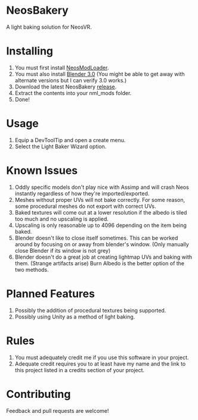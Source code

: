 # NeosBakery
A light baking solution for NeosVR.

# Installing
1. You must first install [NeosModLoader](https://github.com/zkxs/NeosModLoader).
2. You must also install [Blender 3.0](https://www.blender.org/download/) (You might be able to get away with alternate versions but I can verify 3.0 works.)
3. Download the latest NeosBakery [release](https://github.com/Toxic-Cookie/NeosBakery/releases).
4. Extract the contents into your nml_mods folder.
5. Done!

# Usage
1. Equip a DevToolTip and open a create menu.
2. Select the Light Baker Wizard option.

# Known Issues
1. Oddly specific models don't play nice with Assimp and will crash Neos instantly regardless of how they're imported/exported.
2. Meshes without proper UVs will not bake correctly. For some reason, some procedural meshes do not export with correct UVs.
3. Baked textures will come out at a lower resolution if the albedo is tiled too much and no upscaling is applied.
4. Upscaling is only reasonable up to 4096 depending on the item being baked.
5. Blender doesn't like to close itself sometimes. This can be worked around by focusing on or away from blender's window. (Only manually close Blender if its window is not grey)
6. Blender doesn't do a great job at creating lightmap UVs and baking with them. (Strange artifacts arise) Burn Albedo is the better option of the two methods.

# Planned Features
1. Possibly the addition of procedural textures being supported.
2. Possibly using Unity as a method of light baking.

# Rules
1. You must adequately credit me if you use this software in your project.
2. Adequate credit requires you to at least have my name and the link to this project listed in a credits section of your project.

# Contributing
Feedback and pull requests are welcome!
